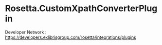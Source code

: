 # Rosetta.CustomXpathConverterPlugin

Developer Network : https://developers.exlibrisgroup.com/rosetta/integrations/plugins
